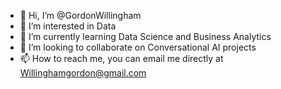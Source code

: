 - 👋 Hi, I’m @GordonWillingham
- 👀 I’m interested in Data 
- 🌱 I’m currently learning Data Science and Business Analytics
- 💞️ I’m looking to collaborate on Conversational AI projects
- 📫 How to reach me, you can email me directly at Willinghamgordon@gmail.com

<!---
GordonWillingham/GordonWillingham is a ✨ special ✨ repository because its `README.md` (this file) appears on your GitHub profile.
You can click the Preview link to take a look at your changes.
--->
